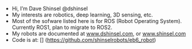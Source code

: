 - Hi, I’m Dave Shinsel  @dshinsel
- My interests are robotics, deep learning, 3D sensing, etc.
- Most of the sofware listed here is for ROS (Robot Operating System). Currently ROS1, plan to migrate to ROS2.
- My robots are documented at www.dshinsel.com, or www.shinsel.com
- Code is at: [] (https://github.com/shinselrobots/eb6_robot)
